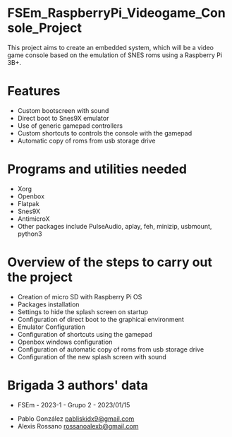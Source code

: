 # FSEm_RaspberryPi_Videogame_Console_Project

This project aims to create an embedded system, which will be a video game console based on the emulation of SNES roms using a Raspberry Pi 3B+.

# Features

* Custom bootscreen with sound
* Direct boot to Snes9X emulator
* Use of generic gamepad controllers
* Custom shortcuts to controls the console with the gamepad
* Automatic copy of roms from usb storage drive

# Programs and utilities needed

  * Xorg
  * Openbox
  * Flatpak 
  * Snes9X
  * AntimicroX
  * Other packages include PulseAudio, aplay, feh, minizip, usbmount, python3
  
  # Overview of the steps to carry out the project
  
  * Creation of micro SD with Raspberry Pi OS
  * Packages installation
  * Settings to hide the splash screen on startup 
  * Configuration of direct boot to the graphical environment
  * Emulator Configuration
  * Configuration of shortcuts using the gamepad
  * Openbox windows configuration
  * Configuration of automatic copy of roms from usb storage drive
  * Configuration of the new splash screen with sound
  
  # Brigada 3 authors' data
  
  * FSEm - 2023-1 - Grupo 2 - 2023/01/15
  
  - Pablo González    pabliskidx9@gmail.com
  - Alexis Rossano    rossanoalexb@gmail.com
  
